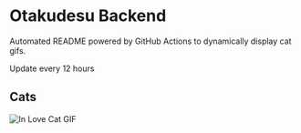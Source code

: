 # Otakudesu Backend

Automated README powered by GitHub Actions to dynamically display cat gifs.

 Update every 12 hours

## Cats

![In Love Cat GIF](https://media4.giphy.com/media/MDJ9IbxxvDUQM/200.gif?cid=9acd02daoo8jormot2xe1elanajfjbc0irdwv41oxn54p6ci&ep=v1_gifs_search&rid=200.gif&ct=g)
